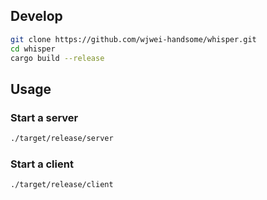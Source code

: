 ## Develop

```bash
git clone https://github.com/wjwei-handsome/whisper.git
cd whisper
cargo build --release
```

## Usage

### Start a server

```bash
./target/release/server
```

### Start a client

```bash
./target/release/client
```
